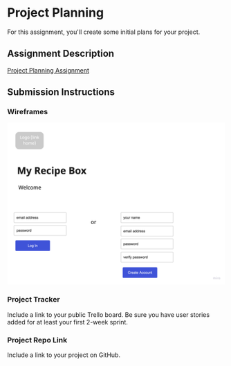 # Project Planning
For this assignment, you'll create some initial plans for your project.

## Assignment Description
[Project Planning Assignment](https://education.launchcode.org/liftoff/modules/assignments/project-planning)

## Submission Instructions

### Wireframes

![alt text](https://github.com/Sami-Freese/liftoff-assignments/blob/master/P3-Project_Planning/MyRecipeBoxWireFrameLogIn.jpg "Login/Register Page")

### Project Tracker

Include a link to your public Trello board. Be sure you have user stories added for at least your first 2-week sprint.

### Project Repo Link

Include a link to your project on GitHub.
